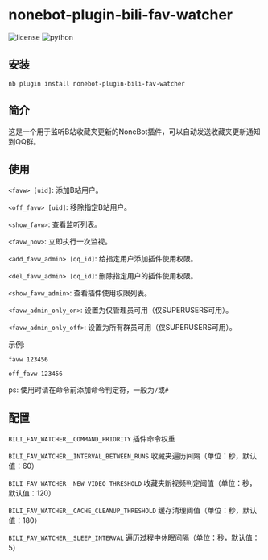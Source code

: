 # nonebot-plugin-bili-fav-watcher

<p>
  <a>
    <img src="https://img.shields.io/github/license/cscs181/QQ-Github-Bot.svg" alt="license">
  </a>
  <img src="https://img.shields.io/badge/python-3.8+-blue.svg" alt="python">
</p>

## 安装

```shell
nb plugin install nonebot-plugin-bili-fav-watcher
```

## 简介

这是一个用于监听B站收藏夹更新的NoneBot插件，可以自动发送收藏夹更新通知到QQ群。

## 使用
`<favw> [uid]`: 添加B站用户。

`<off_favw> [uid]`: 移除指定B站用户。

`<show_favw>`: 查看监听列表。

`<favw_now>`: 立即执行一次监视。

`<add_favw_admin> [qq_id]`: 给指定用户添加插件使用权限。

`<del_favw_admin> [qq_id]`: 删除指定用户的插件使用权限。

`<show_favw_admin>`: 查看插件使用权限列表。

`<favw_admin_only_on>`: 设置为仅管理员可用（仅SUPERUSERS可用）。

`<favw_admin_only_off>`: 设置为所有群员可用（仅SUPERUSERS可用）。

示例:

`favw 123456`

`off_favw 123456`

ps: 使用时请在命令前添加命令判定符，一般为`/`或`#`

## 配置

`BILI_FAV_WATCHER__COMMAND_PRIORITY` 插件命令权重

`BILI_FAV_WATCHER__INTERVAL_BETWEEN_RUNS` 收藏夹遍历间隔（单位：秒，默认值：60）

`BILI_FAV_WATCHER__NEW_VIDEO_THRESHOLD` 收藏夹新视频判定阈值（单位：秒，默认值：120）

`BILI_FAV_WATCHER__CACHE_CLEANUP_THRESHOLD` 缓存清理阈值（单位：秒，默认值：180）

`BILI_FAV_WATCHER__SLEEP_INTERVAL` 遍历过程中休眠间隔（单位：秒，默认值：5）
